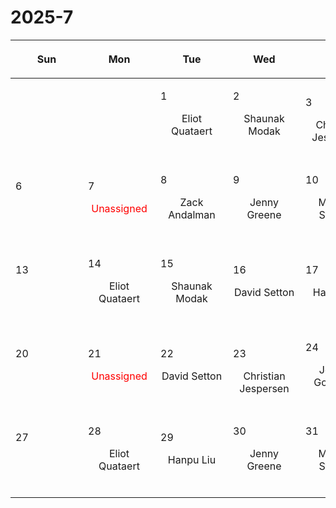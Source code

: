 # 2025-7

|<div style='max-width:100px;width:100px'><p>Sun</p></div>|<div style='max-width:100px;width:100px'><p>Mon</p></div>|<div style='max-width:100px;width:100px'><p>Tue</p></div>|<div style='max-width:100px;width:100px'><p>Wed</p></div>|<div style='max-width:100px;width:100px'><p>Thu</p></div>|<div style='max-width:100px;width:100px'><p>Fri</p></div>|<div style='max-width:100px;width:100px'><p>Sat</p></div>|
|:-:|:-:|:-:|:-:|:-:|:-:|:-:|
|<p><br/><br/></p> |<p><br/><br/></p> |<p align='left'>1</p><p>Eliot Quataert<br/><br/></p>|<p align='left'>2</p><p>Shaunak Modak<br/><br/></p>|<p align='left'>3</p><p>Christian<br/> Jespersen</p>|<p align='left'>4</p><p><span style='color:blue'>Independence Day</span><br/><br/></p>|<p align='left'>5</p><p><br/><br/></p>|
|<p align='left'>6</p><p><br/><br/></p>|<p align='left'>7</p><p><span style='color:red'>Unassigned</span><br/><br/></p>|<p align='left'>8</p><p>Zack Andalman<br/><br/></p>|<p align='left'>9</p><p>Jenny Greene<br/><br/></p>|<p align='left'>10</p><p>Michael Strauss<br/><br/></p>|<p align='left'>11</p><p>Jeremy Goodman<br/><br/></p>|<p align='left'>12</p><p><br/><br/></p>|
|<p align='left'>13</p><p><br/><br/></p>|<p align='left'>14</p><p>Eliot Quataert<br/><br/></p>|<p align='left'>15</p><p>Shaunak Modak<br/><br/></p>|<p align='left'>16</p><p>David Setton<br/><br/></p>|<p align='left'>17</p><p>Hanpu Liu<br/><br/></p>|<p align='left'>18</p><p>Zack Andalman<br/><br/></p>|<p align='left'>19</p><p><br/><br/></p>|
|<p align='left'>20</p><p><br/><br/></p>|<p align='left'>21</p><p><span style='color:red'>Unassigned</span><br/><br/></p>|<p align='left'>22</p><p>David Setton<br/><br/></p>|<p align='left'>23</p><p>Christian<br/> Jespersen</p>|<p align='left'>24</p><p>Jeremy Goodman<br/><br/></p>|<p align='left'>25</p><p>Shaunak Modak<br/><br/></p>|<p align='left'>26</p><p><br/><br/></p>|
|<p align='left'>27</p><p><br/><br/></p>|<p align='left'>28</p><p>Eliot Quataert<br/><br/></p>|<p align='left'>29</p><p>Hanpu Liu<br/><br/></p>|<p align='left'>30</p><p>Jenny Greene<br/><br/></p>|<p align='left'>31</p><p>Michael Strauss<br/><br/></p>|<p><br/><br/></p> |<p><br/><br/></p> |
